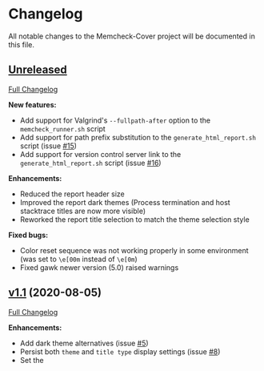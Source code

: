 # Changelog

All notable changes to the Memcheck-Cover project will be documented in this file.

## [Unreleased](https://github.com/Farigh/memcheck-cover/tree/HEAD)

[Full Changelog](https://github.com/Farigh/memcheck-cover/compare/release-1.1...HEAD)

**New features:**
  - Add support for Valgrind's `--fullpath-after` option to the `memcheck_runner.sh` script
  - Add support for path prefix substitution to the `generate_html_report.sh` script (issue [#15](https://github.com/Farigh/memcheck-cover/issues/15))
  - Add support for version control server link to the `generate_html_report.sh` script (issue [#16](https://github.com/Farigh/memcheck-cover/issues/16))

**Enhancements:**
  - Reduced the report header size
  - Improved the report dark themes (Process termination and host stacktrace titles are now more visible)
  - Reworked the report title selection to match the theme selection style

**Fixed bugs:**
  - Color reset sequence was not working properly in some environment (was set to `\e[00m` instead of `\e[0m`)
  - Fixed gawk newer version (5.0) raised warnings

## [v1.1](https://github.com/Farigh/memcheck-cover/releases/tag/release-1.1) (2020-08-05)

[Full Changelog](https://github.com/Farigh/memcheck-cover/compare/release-1.0...release-1.1)

**Enhancements:**
  - Add dark theme alternatives (issue [#5](https://github.com/Farigh/memcheck-cover/issues/5))
  - Persist both `theme` and `title type` display settings (issue [#8](https://github.com/Farigh/memcheck-cover/issues/8))
  - Set the <title> HTML tag (issue [#10](https://github.com/Farigh/memcheck-cover/issues/10))

**Fixed bugs:**
  - Incorrect generation while specifying an output-dir without a trailing slash (issue [#7](https://github.com/Farigh/memcheck-cover/issues/7))
  - Wrong MIME type warning (issue [#12](https://github.com/Farigh/memcheck-cover/issues/12))

## [v1.0](https://github.com/Farigh/memcheck-cover/releases/tag/release-1.0) (2020-05-08)

[Full history](https://github.com/Farigh/memcheck-cover/commits/release-1.0)

The initial version of the memcheck-cover tools.

The `memcheck_runner.sh` script supports the following options:
  - `-h|--help` which displays the help message.
  - `-i|--ignore=FILE` which provides FILE to Valgrind as the suppression file.
  - `-o|--output-name=NAME` which is mandatory and defines the output file name (which will be suffixed with the .memcheck extension).
  - `-s|--gen-suppressions` which enables Valgrind suppression generation in the output file, those can be used to create a suppression file.

---

The `generate_html_report.sh` script supports the following options:
  - `-h|--help` which displays this help message.
  - `-g|--generate-config` which generates a 'memcheck-cover.config' file in the current directory, containing the default configuration values.
  - `-c|--config=FILE` which loads the configuration from FILE. An example configuration file can be generated using the --generate-config option.\
If this option is not set, or values are missing in FILE, the default values will be used.
  - `-i|--input-dir=DIR` which is mandatory and defines the input directory where the .memcheck files are.\
The files will be searched in directories recursivly.
  - `-o|--output-dir=DIR` which is mandatory and defines the output directory where the HTML report will be produced.

The `generate_html_report.sh` script highlights the following elements:
  - SUMMARY headers
  - Sources file and line in stacktraces
  - Violation suppressions
  - LEAK SUMMARY elements from memcheck/mc_leakcheck.c:
    - definitely lost: .\* bytes in .\* blocks
    - indirectly lost: .\* bytes in .\* blocks
    - possibly lost: .\* bytes in .\* blocks
    - still reachable: .\* bytes in .\* blocks
    - of which reachable via heuristic:
  - Violations from memcheck/mc_errors.c:
    - contains unaddressable byte(s)
    - Use of uninitialised value of size
    - Conditional jump or move depends on uninitialised value(s)
    - Syscall param .\* contains uninitialised byte(s)
    - Syscall param .\* points to unaddressable byte(s)
    - Syscall param .\* points to uninitialised byte(s)
    - Unaddressable byte(s) found during client check request
    - Uninitialised byte(s) found during client check request
    - Invalid free() / delete / delete[] / realloc()
    - Mismatched free() / delete / delete []
    - Invalid read of size
    - Invalid write of size
    - Jump to the invalid address stated on the next line
    - Source and destination overlap in
    - Illegal memory pool address
    - [0-9]+ bytes in [0-9]+ blocks are definitely lost in loss record
    - [0-9]+ bytes in [0-9]+ blocks are indirectly lost in loss record
    - [0-9]+ bytes in [0-9]+ blocks are possibly lost in loss record
    - [0-9]+ bytes in [0-9]+ blocks are still reachable in loss record
    - Argument '.\*' of function .\* has a fishy (possibly negative) value:
  - Context from memcheck/mc_errors.c:
    - Uninitialised value was created by a stack allocation
    - Uninitialised value was created by a heap allocation
    - Uninitialised value was created by a client request
    - Uninitialised value was created
  - Context from coregrind/m_syswrap/syswrap-generic.c:
    - Warning: invalid file descriptor [0-9]+ in syscall .\*()
  - Block violation and context from memcheck/mc_leakcheck.c:
    - Block 0x[0-9a-fA-F]+..0x[0-9a-fA-F]+ overlaps with block 0x[0-9a-fA-F]+..0x[0-9a-fA-F]+
    - Blocks allocation contexts:
  - Signal context from : coregrind/m_signals.c
    - Access not within mapped region
    - Bad permissions for mapped region
    - General Protection Fault
    - Illegal opcode
    - Illegal operand
    - Illegal addressing mode
    - Illegal trap
    - Privileged opcode
    - Privileged register
    - Coprocessor error
    - Internal stack error
    - Integer divide by zero
    - Integer overflow
    - FP divide by zero
    - FP overflow
    - FP underflow
    - FP inexact
    - FP invalid operation
    - FP subscript out of range
    - FP denormalize
    - Invalid address alignment
    - Non-existent physical address
    - Hardware error
    - Warning: bad signal number [0-9]+ in sigaction()
    - Warning: ignored attempt to set .\* handler in sigaction();
    - the .\* signal is used internally by Valgrind
    - the .\* signal is uncatchable
    - Process terminating with default action of signal [0-9]+
  - Address context from : coregrind/m_addrinfo.c
    - Address 0x[0-9a-fA-F]+ is just below the stack ptr.
    - Address 0x[0-9a-fA-F]+ is on thread .\*'s stack.
    - Address 0x[0-9a-fA-F]+ is not stack'd, malloc'd or (recently) free'd
    - Address 0x[0-9a-fA-F]+ is not stack'd, malloc'd or on a free list
    - in frame #[0-9]+, created by .\*
    - .\* bytes below stack pointer
    - In stack guard protected page, .\* bytes below stack pointer
    - Address 0x[0-9a-fA-F]+ is .\* bytes inside a block of size .\* in arena
    - Address 0x[0-9a-fA-F]+ is .\* bytes after a block of size .\* in arena
    - Address 0x[0-9a-fA-F]+ is .\* bytes before a block of size .\* in arena
    - Address 0x[0-9a-fA-F]+ is .\* bytes inside an unallocated block of size .\* in arena
    - Address 0x[0-9a-fA-F]+ is .\* bytes after an unallocated block of size .\* in arena
    - Address 0x[0-9a-fA-F]+ is .\* bytes before an unallocated block of size .\* in arena
    - Address 0x[0-9a-fA-F]+ is .\* bytes inside a .\* of size
    - Address 0x[0-9a-fA-F]+ is .\* bytes after a .\* of size
    - Address 0x[0-9a-fA-F]+ is .\* bytes before a .\* of size
    - Block was alloc'd at
    - Block was alloc'd by thread
    - Address 0x[0-9a-fA-F]+ is .\* bytes inside data symbol ".\*"
    - Address 0x[0-9a-fA-F]+ is in the .\* segment of
    - Address 0x[0-9a-fA-F]+ is in the brk data segment
    - Address 0x[0-9a-fA-F]+ is .\* bytes after the brk data segment limit
    - Address 0x[0-9a-fA-F]+ is in a .\* segment